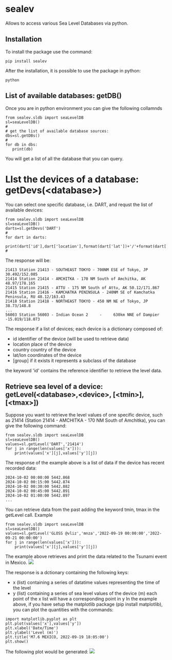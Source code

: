 # sealev
Allows to access various Sea Level Databases via python.
## Installation
To install the package use the command:     
```
pip install sealev
```
After the installation, it is possible to use the package in python:
```
python
```
## List of available databases: getDB()
Once you are in python environment you can give the following collamnds
```
from sealev.sldb import seaLevelDB
sl=seaLevelDB()
#
# get the list of available database sources:
dbs=sl.getDBs()
#
for db in dbs:
   print(db)
```
You will get a list of all the database that you can query.
# LIst the devices of a database: getDevs(\<database\>)

You can select one specific database, i.e. DART, and requst the list of available devices:
```
from sealev.sldb import seaLevelDB
sl=seaLevelDB()
darts=sl.getDevs('DART')
#
for dart in darts:
    print(dart['id'],dart['location'],format(dart['lat'])+'/'+format(dart['lon']))
#
```
The response will be:
```
21413 Station 21413 - SOUTHEAST TOKYO - 700NM ESE of Tokyo, JP 30.492/152.085
21414 Station 21414 - AMCHITKA - 170 NM South of Amchitka, AK 48.97/178.165
21415 Station 21415 - ATTU - 175 NM South of Attu, AK 50.12/171.867
21416 Station 21416 - KAMCHATKA PENINSULA - 240NM SE of Kamchatka Peninsula, RU 48.12/163.43
21418 Station 21418 - NORTHEAST TOKYO - 450 NM NE of Tokyo, JP 38.73/148.8
...
56003 Station 56003 - Indian Ocean 2     -     630km NNE of Dampier -15.019/118.073

```

The response if a list of devices; each device is a dictionary composed of:
- id   identifier of the device (will be used to retrieve data)
- location   place of the device
- country   country of the device
- lat/lon   coordinates of the device
- [group]   if it exists it represents a subclass of the database

the keyword 'id' contains the reference identifier to retrieve the level data.
## Retrieve sea level of a device: getLevel(\<database\>,\<device\>, \[\<tmin\>\],\[\<tmax\>\])
Suppose you want to retrieve the level values of one specific device, such as 21414 (Station 21414 - AMCHITKA - 170 NM South of Amchitka), you can give the following command:
```
from sealev.sldb import seaLevelDB
sl=seaLevelDB()
values=sl.getLevel('DART','21414')
for j in range(len(values['x'])):
    print(values['x'][j],values['y'][j])
```
The response of the example above is a list of data if the device has recent recorded data:
```
2024-10-02 00:00:00 5442.868
2024-10-02 00:15:00 5442.874
2024-10-02 00:30:00 5442.882
2024-10-02 00:45:00 5442.891
2024-10-02 01:00:00 5442.897
...
```
You can retrieve data from the past adding the keyword tmin, tmax in the getLevel call. Example
```
from sealev.sldb import seaLevelDB
sl=seaLevelDB()
values=sl.getLevel('GLOSS @vliz','mnza','2022-09-19 00:00:00','2022-09-21 00:00:00')
for j in range(len(values['x'])):
    print(values['x'][j],values['y'][j])
```
The example above retrieves and print the data related to the Tsunami event in Mexico.
![](https://github.com/user-attachments/assets/a39715ed-7fb7-4e30-a16f-fccd189e6c83?raw=True)


The response is a dctionary containing the following keys:
-   x   (list) containing a series of datatime values representing the time of the level
-   y   (list) containing a series of sea level values of the device (m)
each point of the x list will have a corresponding point in y
In the example above, if you have setup the matplotlib package (pip install matplotlib), you can plot the quantities with the commands:
  
```
import matplotlib.pyplot as plt
plt.plot(values['x'],values['y'])
plt.xlabel('Date/Time')
plt.ylabel('Level (m)')
plt.title('M7.6 MEXICO, 2022-09-19 18:05:00')
plt.show()
```
The following plot would be generated:
![](https://github.com/user-attachments/assets/1e22fe49-07ce-454c-b1c9-f360a580d3e1)